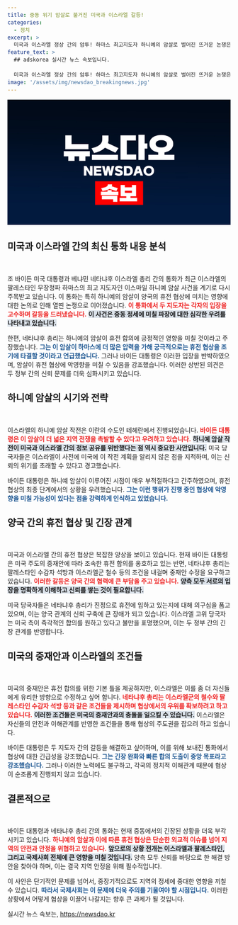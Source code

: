 ```yaml
---
title: 중동 위기 암살로 불거진 미국과 이스라엘 갈등!
categories:
  - 정치
excerpt: >
  미국과 이스라엘 정상 간의 암투! 하마스 최고지도자 하니예의 암살로 벌어진 뜨거운 논쟁은 과연 중동 평화에 어떤 영향을 미칠까? 바이든과 네타냐후의 갈등 속 숨겨진 진실이 드러난다. 클릭해서 확인해보세요!
feature_text: >
  ## adskorea 실시간 뉴스 속보입니다.

  미국과 이스라엘 정상 간의 암투! 하마스 최고지도자 하니예의 암살로 벌어진 뜨거운 논쟁은 과연 중동 평화에 어떤 영향을 미칠까? 바이든과 네타냐후의 갈등 속 숨겨진 진실이 드러난다. 클릭해서 확인해보세요!
image: '/assets/img/newsdao_breakingnews.jpg'
---
```


<p><img src="/assets/img/newsdao_breakingnews.jpg" alt="adskorea 속보" /></p>

<h2 data-ke-size="size26">미국과 이스라엘 간의 최신 통화 내용 분석</h2>

<p data-ke-size="size16">&nbsp;</p>

<p>조 바이든 미국 대통령과 베냐민 네타냐후 이스라엘 총리 간의 통화가 최근 이스라엘의 팔레스타인 무장정파 하마스의 최고 지도자인 이스마일 하니예 암살 사건을 계기로 다시 주목받고 있습니다. 이 통화는 특히 하니예의 암살이 양국의 휴전 협상에 미치는 영향에 대한 논의로 인해 열띤 논쟁으로 이어졌습니다. <b><span style="color: #ee2323;">이 통화에서 두 지도자는 각자의 입장을 고수하며 갈등을 드러냈습니다.</span></b> <b><span style="background-color: #21538527;">이 사건은 중동 정세에 미칠 파장에 대한 심각한 우려를 나타내고 있습니다.</span></b></p>

<p>한편, 네타냐후 총리는 하니예의 암살이 휴전 합의에 긍정적인 영향을 미칠 것이라고 주장했습니다. <b><span style="color: #1a5490;">그는 이 암살이 하마스에 더 많은 압력을 가해 궁극적으로는 휴전 협상을 조기에 타결할 것이라고 언급했습니다.</span></b> 그러나 바이든 대통령은 이러한 입장을 반박하였으며, 암살이 휴전 협상에 악영향을 미칠 수 있음을 강조했습니다. 이러한 상반된 의견은 두 정부 간의 신뢰 문제를 더욱 심화시키고 있습니다.</p>

<h2 data-ke-size="size26">하니예 암살의 시기와 전략</h2>

<p data-ke-size="size16">&nbsp;</p>

<p>이스라엘의 하니예 암살 작전은 이란의 수도인 테헤란에서 진행되었습니다. <b><span style="color: #ee2323;">바이든 대통령은 이 암살이 더 넓은 지역 전쟁을 촉발할 수 있다고 우려하고 있습니다.</span></b> <b><span style="background-color: #21538527;">하니예 암살 작전이 미국과 이스라엘 간의 정보 공유를 위반했다는 점 역시 중요한 사안입니다.</span></b> 미국 당국자들은 이스라엘이 사전에 미국에 이 작전 계획을 알리지 않은 점을 지적하며, 이는 신뢰의 위기를 초래할 수 있다고 경고했습니다.</p>

<p>바이든 대통령은 하니예 암살이 이루어진 시점이 매우 부적절하다고 간주하였으며, 휴전 협상의 최종 단계에서의 상황을 우려했습니다. <b><span style="color: #1a5490;">그는 이런 행위가 진행 중인 협상에 악영향을 미칠 가능성이 있다는 점을 강력하게 인식하고 있었습니다.</span></b></p>

<h2 data-ke-size="size26">양국 간의 휴전 협상 및 긴장 관계</h2>

<p data-ke-size="size16">&nbsp;</p>

<p>미국과 이스라엘 간의 휴전 협상은 복잡한 양상을 보이고 있습니다. 현재 바이든 대통령은 미국 주도의 중재안에 따라 조속한 휴전 합의를 옹호하고 있는 반면, 네타냐후 총리는 팔레스타인 수감자 석방과 이스라엘군 철수 등의 조건을 내걸며 중재안 수정을 요구하고 있습니다. <b><span style="color: #ee2323;">이러한 갈등은 양국 간의 협력에 큰 부담을 주고 있습니다.</span></b> <b><span style="background-color: #21538527;">양측 모두 서로의 입장을 명확하게 이해하고 신뢰를 쌓는 것이 필요합니다.</span></b></p>

<p>미국 당국자들은 네타냐후 총리가 진정으로 휴전에 임하고 있는지에 대해 의구심을 품고 있으며, 이는 양국 관계의 신뢰 구축에 큰 장애가 되고 있습니다. 이스라엘 고위 당국자는 미국 측이 즉각적인 합의를 원하고 있다고 불만을 표명했으며, 이는 두 정부 간의 긴장 관계를 반영합니다. </p>

<h2 data-ke-size="size26">미국의 중재안과 이스라엘의 조건들</h2>

<p data-ke-size="size16">&nbsp;</p>

<p>미국의 중재안은 휴전 합의를 위한 기본 틀을 제공하지만, 이스라엘은 이를 좀 더 자신들에게 유리한 방향으로 수정하고 싶어 합니다. <b><span style="color: #ee2323;">네타냐후 총리는 이스라엘군의 철수와 팔레스타인 수감자 석방 등과 같은 조건들을 제시하며 협상에서의 우위를 확보하려고 하고 있습니다.</span></b> <b><span style="background-color: #21538527;">이러한 조건들은 미국의 중재안과의 충돌을 일으킬 수 있습니다.</span></b> 이스라엘은 자신들의 안전과 이해관계를 반영한 조건들을 통해 협상의 주도권을 잡으려 하고 있습니다.</p>

<p>바이든 대통령은 두 지도자 간의 갈등을 해결하고 싶어하며, 이를 위해 보내진 통화에서 협상에 대한 긴급성을 강조했습니다. <b><span style="color: #1a5490;">그는 긴장 완화와 빠른 합의 도출이 중앙 목표라고 강조했습니다.</span></b> 그러나 이러한 노력에도 불구하고, 각국의 정치적 이해관계 때문에 협상이 순조롭게 진행되지 않고 있습니다.</p>

<h2 data-ke-size="size26">결론적으로</h2>

<p data-ke-size="size16">&nbsp;</p>

<p>바이든 대통령과 네타냐후 총리 간의 통화는 현재 중동에서의 긴장된 상황을 더욱 부각시키고 있습니다. <b><span style="color: #ee2323;">하니예의 암살과 이에 따른 휴전 협상은 단순한 외교적 이슈를 넘어 지역의 안전과 안정을 위협하고 있습니다.</span></b> <b><span style="background-color: #21538527;">앞으로의 상황 전개는 이스라엘과 팔레스타인, 그리고 국제사회 전체에 큰 영향을 미칠 것입니다.</span></b> 양측 모두 신뢰를 바탕으로 한 해결 방안을 찾아야 하며, 이는 결국 지역 안정을 위해 필수적입니다. </p>

<p>이 사안은 단기적인 문제를 넘어서, 중장기적으로도 지역의 정세에 중대한 영향을 끼칠 수 있습니다. <b><span style="color: #1a5490;">따라서 국제사회는 이 문제에 더욱 주의를 기울여야 할 시점입니다.</span></b> 이러한 상황에서 어떻게 협상을 이끌어 나갈지는 향후 큰 과제가 될 것입니다.</p>
실시간 뉴스 속보는, <a href="https://newsdao.kr" rel="dofollow">https://newsdao.kr</a>


